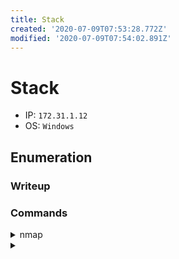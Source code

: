 ```yaml
---
title: Stack
created: '2020-07-09T07:53:28.772Z'
modified: '2020-07-09T07:54:02.891Z'
---
```


# Stack
- IP: `172.31.1.12`
- OS: `Windows`
## Enumeration
### Writeup

### Commands
<details>
<summary>nmap</summary>

- `nmap -p 1-65535 -T4 -A -v 172.31.1.12`
```

```
</details>

<details>
<summary></summary>

- ``
```

```
</details>
